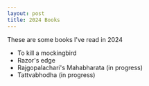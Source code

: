 ```yaml
---
layout: post
title: 2024 Books
---
```


These are some books I've read in 2024

* To kill a mockingbird
* Razor's edge
* Rajgopalachari's Mahabharata (in progress)
* Tattvabhodha (in progress)
